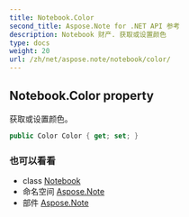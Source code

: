 ```yaml
---
title: Notebook.Color
second_title: Aspose.Note for .NET API 参考
description: Notebook 财产. 获取或设置颜色
type: docs
weight: 20
url: /zh/net/aspose.note/notebook/color/
---
```

## Notebook.Color property

获取或设置颜色。

```csharp
public Color Color { get; set; }
```

### 也可以看看

* class [Notebook](../)
* 命名空间 [Aspose.Note](../../notebook/)
* 部件 [Aspose.Note](../../../)


